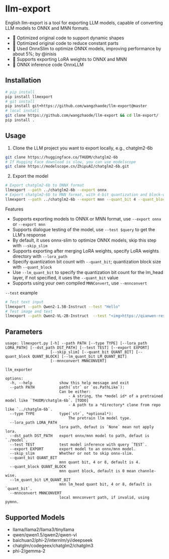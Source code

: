 # llm-export
English
llm-export is a tool for exporting LLM models, capable of converting LLM models to ONNX and MNN formats.
* 🚀 Optimized original code to support dynamic shapes
* 🚀 Optimized original code to reduce constant parts
* 🚀 Used OnnxSlim to optimize ONNX models, improving performance by about 5%; by @inisis
* 🚀 Supports exporting LoRA weights to ONNX and MNN
* 🚀 ONNX inference code OnnxLLM

## Installation
```sh
# pip install
pip install llmexport
# git install
pip install git+https://github.com/wangzhaode/llm-export@master
# local install
git clone https://github.com/wangzhaode/llm-export && cd llm-export/
pip install .
```

## Usage
1. Clone the LLM project you want to export locally, e.g., chatglm2-6b
```sh
git clone https://huggingface.co/THUDM/chatglm2-6b
# If Hugging Face download is slow, you can use modelscope
git clone https://modelscope.cn/ZhipuAI/chatglm2-6b.git
```
2. Export the model
```sh
# Export chatglm2-6b to ONNX format
llmexport --path ../chatglm2-6b --export onnx
# Export chatglm2-6b to MNN format, with 4-bit quantization and block-wise = 128
llmexport --path ../chatglm2-6b --export mnn --quant_bit 4 --quant_block 128
```
Features
* Supports exporting models to ONNX or MNN format, use `--export onnx` or `--export mnn`
* Supports dialogue testing of the model, use `--test $query` to get the LLM's response
* By default, it uses onnx-slim to optimize ONNX models, skip this step with `--skip_slim`
* Supports exporting after merging LoRA weights, specify LoRA weights directory with `--lora_path`
* Specify quantization bit count with `--quant_bit`; quantization block size with `--quant_block`
* Use `--lm_quant_bit` to specify the quantization bit count for the lm_head layer, if not specified, it uses the `--quant_bit` value
* Supports using your own compiled `MNNConvert`, use `--mnnconvert`

`--test` example
```sh
# Test text input
llmexport --path Qwen2-1.5B-Instruct --test "Hello"
# Test image and text
llmexport --path Qwen2-VL-2B-Instruct  --test "<img>https://qianwen-res.oss-cn-beijing.aliyuncs.com/Qwen-VL/assets/demo.jpeg</img>Describe the content in the image"
```



## Parameters
```
usage: llmexport.py [-h] --path PATH [--type TYPE] [--lora_path LORA_PATH] [--dst_path DST_PATH] [--test TEST] [--export EXPORT]
                    [--skip_slim] [--quant_bit QUANT_BIT] [--quant_block QUANT_BLOCK] [--lm_quant_bit LM_QUANT_BIT]
                    [--mnnconvert MNNCONVERT]

llm_exporter

options:
  -h, --help            show this help message and exit
  --path PATH           path(`str` or `os.PathLike`):
                        Can be either:
                        	- A string, the *model id* of a pretrained model like `THUDM/chatglm-6b`. [TODO]
                        	- A path to a *directory* clone from repo like `../chatglm-6b`.
  --type TYPE           type(`str`, *optional*):
                        	The pretrain llm model type.
  --lora_path LORA_PATH
                        lora path, defaut is `None` mean not apply lora.
  --dst_path DST_PATH   export onnx/mnn model to path, defaut is `./model`.
  --test TEST           test model inference with query `TEST`.
  --export EXPORT       export model to an onnx/mnn model.
  --skip_slim           Whether or not to skip onnx-slim.
  --quant_bit QUANT_BIT
                        mnn quant bit, 4 or 8, default is 4.
  --quant_block QUANT_BLOCK
                        mnn quant block, default is 0 mean channle-wise.
  --lm_quant_bit LM_QUANT_BIT
                        mnn lm_head quant bit, 4 or 8, default is `quant_bit`.
  --mnnconvert MNNCONVERT
                        local mnnconvert path, if invalid, using pymnn.
```

## Supported Models

- llama/llama2/llama3/tinyllama
- qwen/qwen1.5/qwen2/qwen-vl
- baichuan2/phi-2/internlm/yi/deepseek
- chatglm/codegeex/chatglm2/chatglm3
- phi-2/gemma-2
